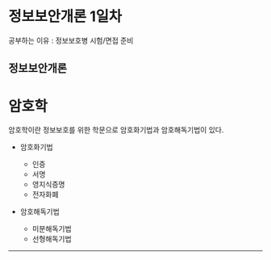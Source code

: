 정보보안개론 1일차
============================
공부하는 이유 : 정보보호병 시험/면접 준비

정보보안개론
--------------------------

# 암호학

 암호학이란 정보보호를 위한 학문으로 암호화기법과 암호해독기법이 있다.
 
 - 암호화기법
   - 인증
   - 서명
   - 영지식증명
   - 전자화폐
  
 - 암호해독기법
   - 미분해독기법
   - 선형해독기법
   
-------------------------

